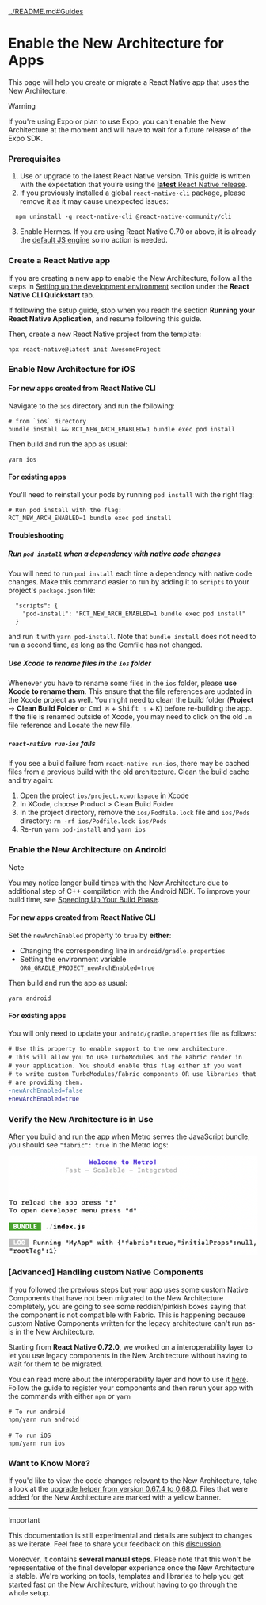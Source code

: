[../README.md#Guides](../README.md#guides)

# Enable the New Architecture for Apps

This page will help you create or migrate a React Native app that uses the New Architecture.

> [!WARNING]
> If you're using Expo or plan to use Expo, you can't enable the New Architecture at the moment and will have to wait for a future release of the Expo SDK.

### Prerequisites
1. Use or upgrade to the latest React Native version. This guide is written with the expectation that you’re using the [**latest** React Native release](https://github.com/facebook/react-native/releases/latest).
2. If you previously installed a global `react-native-cli` package, please remove it as it may cause unexpected issues:
```shell
  npm uninstall -g react-native-cli @react-native-community/cli
```
3. Enable Hermes. If you are using React Native 0.70 or above, it is already the [default JS engine](https://reactnative.dev/blog/2022/07/08/hermes-as-the-default) so no action is needed.

### Create a React Native app

If you are creating a new app to enable the New Architecture, follow all the steps in [Setting up the development environment](https://reactnative.dev/docs/environment-setup) section under the **React Native CLI Quickstart** tab.

If following the setup guide, stop when you reach the section **Running your React Native Application**, and resume following this guide.

Then, create a new React Native project from the template:

```shell
npx react-native@latest init AwesomeProject
```

### Enable New Architecture for iOS

#### For new apps created from React Native CLI
Navigate to the `ios` directory and run the following:

```shell
# from `ios` directory
bundle install && RCT_NEW_ARCH_ENABLED=1 bundle exec pod install
```

Then build and run the app as usual:
```shell
yarn ios
```

#### For existing apps 
You'll need to reinstall your pods by running `pod install` with the right flag:
```shell
# Run pod install with the flag:
RCT_NEW_ARCH_ENABLED=1 bundle exec pod install
```

#### Troubleshooting

##### Run `pod install` when a dependency with native code changes

You will need to run `pod install` each time a dependency with native code changes. Make this command easier to run by adding it to `scripts` to your project's `package.json` file:

```
  "scripts": {
    "pod-install": "RCT_NEW_ARCH_ENABLED=1 bundle exec pod install"
  }
```
and run it with `yarn pod-install`. Note that `bundle install` does not need to run a second time, as long as the Gemfile has not changed.

##### Use Xcode to rename files in the `ios` folder

Whenever you have to rename some files in the `ios` folder, please **use Xcode to rename them**. This ensure that the file references are updated in the Xcode project as well. You might need to clean the build folder (**Project** → **Clean Build Folder** or <kbd>Cmd ⌘</kbd> + <kbd>Shift ⇪</kbd> + <kbd>K</kbd>) before re-building the app. If the file is renamed outside of Xcode, you may need to click on the old `.m` file reference and Locate the new file.

##### `react-native run-ios` fails

If you see a build failure from `react-native run-ios`, there may be cached files from a previous build with the old architecture. Clean the build cache and try again:

1. Open the project `ios/project.xcworkspace` in Xcode
2. In XCode, choose Product > Clean Build Folder
3. In the project directory, remove the `ios/Podfile.lock` file and `ios/Pods` directory: `rm -rf ios/Podfile.lock ios/Pods`
4. Re-run `yarn pod-install` and `yarn ios`

### Enable the New Architecture on Android

> [!NOTE]
> You may notice longer build times with the New Architecture due to additional step of C++ compilation with the Android NDK. To improve your build time, see [Speeding Up Your Build Phase](https://reactnative.dev/docs/build-speed).

#### For new apps created from React Native CLI
Set the `newArchEnabled` property to `true` by **either**:

- Changing the corresponding line in `android/gradle.properties`
- Setting the environment variable `ORG_GRADLE_PROJECT_newArchEnabled=true`

Then build and run the app as usual:

```shell
yarn android
```

#### For existing apps
You will only need to update your `android/gradle.properties` file as follows:

```diff
# Use this property to enable support to the new architecture.
# This will allow you to use TurboModules and the Fabric render in
# your application. You should enable this flag either if you want
# to write custom TurboModules/Fabric components OR use libraries that
# are providing them.
-newArchEnabled=false
+newArchEnabled=true
```

### Verify the New Architecture is in Use

After you build and run the app when Metro serves the JavaScript bundle, you should see `"fabric": true` in the Metro logs:

<img src="/docs/assets/metro-new-arch.png" alt="Metro shows fabric: true" width="600" />

### [Advanced] Handling custom Native Components

If you followed the previous steps but your app uses some custom Native Components that have not been migrated to the New Architecture completely, you are going to see some reddish/pinkish boxes saying that the component is not compatible with Fabric. This is happening because custom Native Components written for the legacy architecture can't run as-is in the New Architecture.

Starting from **React Native 0.72.0**, we worked on a interoperability layer to let you use legacy components in the New Architecture without having to wait for them to be migrated.

You can read more about the interoperability layer and how to use it [here](https://github.com/reactwg/react-native-new-architecture/discussions/135). Follow the guide to register your components and then rerun your app with the commands with either `npm` or `yarn`

```shell
# To run android
npm/yarn run android

# To run iOS
npm/yarn run ios
```

### Want to Know More?

If you'd like to view the code changes relevant to the New Architecture, take a look at the [upgrade helper from version 0.67.4 to 0.68.0](https://react-native-community.github.io/upgrade-helper/?from=0.67.4&to=0.68.0). Files that were added for the New Architecture are marked with a yellow banner.

---

> [!IMPORTANT]
> This documentation is still experimental and details are subject to changes as we iterate.
> Feel free to share your feedback on this [discussion](https://github.com/reactwg/react-native-new-architecture/discussions/8).
>
> Moreover, it contains **several manual steps**. Please note that this won't be representative of the final developer experience once the New Architecture is stable. We're working on tools, templates and libraries to help you get started fast on the New Architecture, without having to go through the whole setup.

